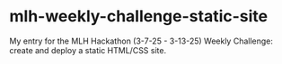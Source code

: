 # mlh-weekly-challenge-static-site
My entry for the MLH Hackathon (3-7-25 - 3-13-25) Weekly Challenge: create and deploy a static HTML/CSS site.
